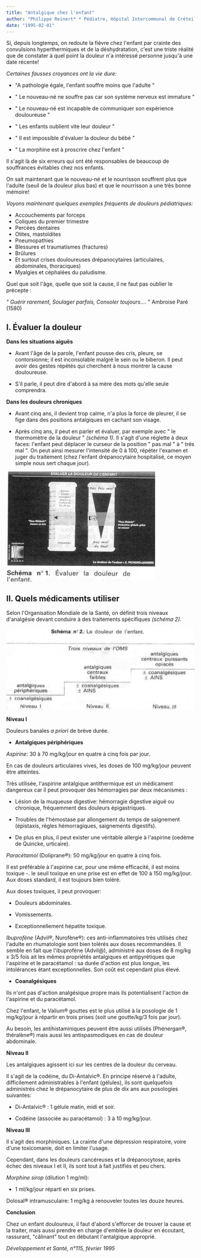 ```yaml
---
title: "Antalgique chez l'enfant"
author: "Philippe Reinert* * Pédiatre, Hôpital Intercommunal de Créteil."
date: "1995-02-01"
---
```


Si, depuis longtemps, on redoute la fièvre chez l'enfant par crainte des convulsions hyperthermiques et de la déshydratation, c'est une triste réalité que de constater à quel point la douleur n'a intéressé personne jusqu'à une date récente!

*Certaines fausses croyances ont la vie dure:*

- "A pathologie égale, l'enfant souffre moins que l'adulte "

- " Le nouveau-né ne souffre pas car son système nerveux est immature "

- " Le nouveau-né est incapable de communiquer son expérience douloureuse "

- " Les enfants oublient vite leur douleur "

- " Il est impossible d'évaluer la douleur du bébé "

- " La morphine est à proscrire chez l'enfant "

Il s'agit là de six erreurs qui ont été responsables de beaucoup de souffrances évitables chez nos enfants.

On sait maintenant que le nouveau-né et le nourrisson souffrent plus que l'adulte (seuil de la douleur plus bas) et que le nourrisson a une très bonne mémoire!

*Voyons maintenant quelques exemples fréquents de douleurs pédiatriques:*

- Accouchements par forceps
- Coliques du premier trimestre
- Percées dentaires
- Otites, mastoïdites
- Pneumopathies
- Blessures et traumatismes (fractures)
- Brûlures
- Et surtout crises douloureuses drépanocytaires (articulaires, abdominales, thoraciques)
- Myalgies et céphalées du paludisme.

Quel que soit l'âge, quelle que soit la cause, il ne faut pas oublier le précepte :

*" Guérir rarement,* *Soulager parfois, Consoler toujours*.... " Ambroise Paré (1580)

## I. Évaluer la douleur

**Dans les situations aiguës**

- Avant l'âge de la parole, l'enfant pousse des cris, pleure, se contorsionne; il est inconsolable malgré le sein ou le biberon. Il peut avoir des gestes répétés qui cherchent à nous montrer la cause douloureuse.

- S'il parle, il peut dire d'abord à sa mère des mots qu'elle seule comprendra.

**Dans les douleurs chroniques**

- Avant cinq ans, il devient trop calme, n'a plus la force de pleurer, il se fige dans des positions antalgiques en cachant son visage.

- Après cinq ans, il peut en parler et évaluer, par exemple avec " le thermomètre de la douleur " *(schéma 1).* Il s'agit d'une réglette à deux faces: l'enfant peut déplacer le curseur de la position " pas mal " à " très mal ". On peut ainsi mesurer l'intensité de 0 à 100, répéter l'examen et juger du traitement (chez l'enfant drépanocytaire hospitalisé, ce moyen simple nous sert chaque jour).

![](i627-1.jpg)

## II. Quels médicaments utiliser

Selon l'Organisation Mondiale de la Santé, on définit trois niveaux d'analgésie devant conduire à des traitements spécifiques *(schéma 2).*

![](i627-2.jpg)

**Niveau I**

Douleurs banales *a priori* de brève durée.

- **Antalgiques périphériques**

*Aspirine:* 30 à 70 mg/kg/jour en quatre à cinq fois par jour.

En cas de douleurs articulaires vives, les doses de 100 mg/kg/jour peuvent être atteintes.

Très utilisée, l'aspirine antalgique antithermique est un médicament dangereux car il peut provoquer des hémorragies par deux mécanismes :

- Lésion de la muqueuse digestive: hémorragie digestive aiguë ou chronique, fréquemment des douleurs épigastriques.

- Troubles de l'hémostase par allongement du temps de saignement (épistaxis, règles hémorragiques, saignements digestifs).

- De plus en plus, il peut exister une véritable allergie à l'aspirine (oedème de Quincke, urticaire).

*Paracétamol* (Doliprane®): 50 mg/kg/jour en quatre à cinq fois.

Il est préférable à l'aspirine car, pour une même efficacité, il est moins toxique -. le seuil toxique en une prise est en effet de 100 à 150 mg/kg/jour. Aux doses standard, il est toujours bien toléré.

Aux doses toxiques, il peut provoquer:

- Douleurs abdominales.

- Vomissements.

- Exceptionnellement hépatite toxique.

*Ibuprofène* (Advil®, Nurofène®): ces anti-inflammatoires très utilisés chez l'adulte en rhumatologie sont bien tolérés aux doses recommandées. Il semble en fait que l'ibuprofène (Advil@), administré aux doses de 8 mg/kg x 3/5 fois ait les mêmes propriétés antalgiques et antipyrétiques que l'aspirine et le paracétamol : sa durée d'action est plus longue, les intolérances étant exceptionnelles. Son coût est cependant plus élevé.

- **Coanalgésiques**

Ils n'ont pas d'action analgésique propre mais ils potentialisent l'action de l'aspirine et du paracétamol.

Chez l'enfant, le Valium® gouttes est le plus utilisé à la posologie de 1 mg/kg/jour à répartir en trois prises (soit une goutte/kg/3 fois par jour).

Au besoin, les antihistaminiques peuvent être aussi utilisés (Phénergan®, théralène®) mais aussi les antispasmodiques en cas de douleur abdominale.

**Niveau Il**

Les antalgiques agissent ici sur les centres de la douleur du cerveau.

Il s'agit de la codéine, du Di-Antalvic®. En principe réservé à l'adulte, difficilement administrables à l'enfant (gélules), ils sont quelquefois administrés chez le drépanocytaire de plus de dix ans aux posologies suivantes:

- Di-Antalvic® : 1 gélule matin, midi et soir.

- Codéine (associée au paracétamol) : 3 à 10 mg/kg/jour.

**Niveau III**

Il s'agit des morphiniques. La crainte d'une dépression respiratoire, voire d'une toxicomanie, doit en limiter l'usage.

Cependant, dans les douleurs cancéreuses et la drépanocytose, après échec des niveaux I et II, ils sont tout à fait justifiés et peu chers.

*Morphine sirop* (dilution 1 mg/ml):

- 1 ml/kg/jour réparti en six prises.

Dolosal® intramusculaire: 1 mg/kg à renouveler toutes les douze heures.

**Conclusion**

Chez un enfant douloureux, il faut d'abord s'efforcer de trouver la cause et la traiter, mais aussi prendre en charge d'emblée la douleur en écoutant, rassurant, "câlinant" tout en débutant l'antalgique approprié.

*Développement et Santé, n°115, février 1995*
